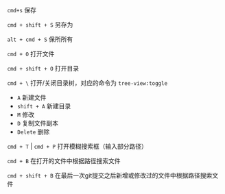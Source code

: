 `cmd+s` 保存

`cmd + shift + S` 另存为

`alt + cmd + S` 保所所有

`cmd + O` 打开文件

`cmd + shift + O` 打开目录

`cmd + \` 打开/关闭目录树，对应的命令为 `tree-view:toggle`
  - `A` 新建文件
  - `shift + A` 新建目录
  - `M` 修改
  - `D` 复制文件副本
  - `Delete` 删除

`cmd + T` | `cmd + P` 打开模糊搜索框（输入部分路径）

`cmd + B` 在打开的文件中根据路径搜索文件

`cmd + shift + B` 在最后一次git提交之后新增或修改过的文件中根据路径搜索文件
